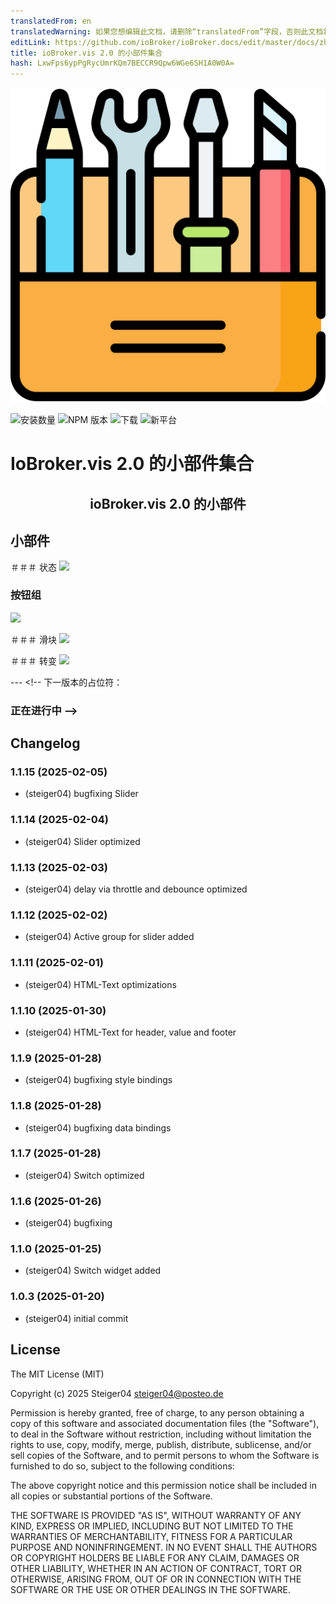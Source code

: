```yaml
---
translatedFrom: en
translatedWarning: 如果您想编辑此文档，请删除“translatedFrom”字段，否则此文档将再次自动翻译
editLink: https://github.com/ioBroker/ioBroker.docs/edit/master/docs/zh-cn/adapterref/iobroker.vis-2-widgets-collection/README.md
title: ioBroker.vis 2.0 的小部件集合
hash: LxwFps6ypPgRycUmrKQm7BECCR9Qpw6WGe6SH1A0W0A=
---
```

![标识](../../../en/adapterref/iobroker.vis-2-widgets-collection/admin/vis-2-widgets-collection.png)

![安装数量](http://iobroker.live/badges/vis-2-widgets-collection-stable.svg)
![NPM 版本](http://img.shields.io/npm/v/iobroker.vis-2-widgets-collection.svg)
![下载](https://img.shields.io/npm/dm/iobroker.vis-2-widgets-collection.svg)
![新平台](https://nodei.co/npm/iobroker.vis-2-widgets-collection.png?downloads=true)

# IoBroker.vis 2.0 的小部件集合
<h2 align="center">ioBroker.vis 2.0 的小部件</h2>

## 小部件
＃＃＃ 状态
<img src="/img/collection-state.png" height="150">

### 按钮组
<img src="/img/collection-button-group.png" height="150">

＃＃＃ 滑块
<img src="/img/collection-slider.png" height="150">

＃＃＃ 转变
<img src="/img/collection-switch.png" height="150">

--- <!-- 下一版本的占位符：

### __正在进行中__ -->

## Changelog
### 1.1.15 (2025-02-05)

- (steiger04) bugfixing Slider

### 1.1.14 (2025-02-04)

- (steiger04) Slider optimized

### 1.1.13 (2025-02-03)

- (steiger04) delay via throttle and debounce optimized

### 1.1.12 (2025-02-02)

- (steiger04) Active group for slider added

### 1.1.11 (2025-02-01)

- (steiger04) HTML-Text optimizations

### 1.1.10 (2025-01-30)

- (steiger04) HTML-Text for header, value and footer

### 1.1.9 (2025-01-28)

- (steiger04) bugfixing style bindings

### 1.1.8 (2025-01-28)

- (steiger04) bugfixing data bindings

### 1.1.7 (2025-01-28)

- (steiger04) Switch optimized

### 1.1.6 (2025-01-26)

- (steiger04) bugfixing

### 1.1.0 (2025-01-25)

- (steiger04) Switch widget added

### 1.0.3 (2025-01-20)

- (steiger04) initial commit

## License

The MIT License (MIT)

Copyright (c) 2025 Steiger04 <steiger04@posteo.de>

Permission is hereby granted, free of charge, to any person obtaining a copy
of this software and associated documentation files (the "Software"), to deal
in the Software without restriction, including without limitation the rights
to use, copy, modify, merge, publish, distribute, sublicense, and/or sell
copies of the Software, and to permit persons to whom the Software is
furnished to do so, subject to the following conditions:

The above copyright notice and this permission notice shall be included in
all copies or substantial portions of the Software.

THE SOFTWARE IS PROVIDED "AS IS", WITHOUT WARRANTY OF ANY KIND, EXPRESS OR
IMPLIED, INCLUDING BUT NOT LIMITED TO THE WARRANTIES OF MERCHANTABILITY,
FITNESS FOR A PARTICULAR PURPOSE AND NONINFRINGEMENT. IN NO EVENT SHALL THE
AUTHORS OR COPYRIGHT HOLDERS BE LIABLE FOR ANY CLAIM, DAMAGES OR OTHER
LIABILITY, WHETHER IN AN ACTION OF CONTRACT, TORT OR OTHERWISE, ARISING FROM,
OUT OF OR IN CONNECTION WITH THE SOFTWARE OR THE USE OR OTHER DEALINGS IN
THE SOFTWARE.